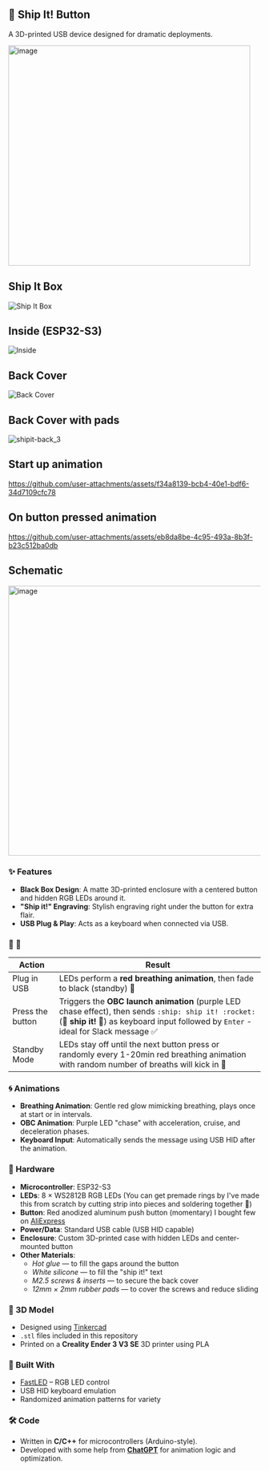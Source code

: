 ## 🚀 Ship It! Button

A 3D-printed USB device designed for dramatic deployments.

<img width="483" height="440" alt="image" src="https://github.com/user-attachments/assets/cae01b6b-9f5a-4738-9d07-b4ed72ecd1d3" />


## Ship It Box
![Ship It Box](https://github.com/user-attachments/assets/30700b1f-ec0a-4ca5-b91c-f6386e393e66)

## Inside (ESP32-S3)
![Inside](https://github.com/user-attachments/assets/86242750-ff22-465e-a882-d4e9c3609d0f)

## Back Cover
![Back Cover](https://github.com/user-attachments/assets/3225b654-8a4f-4e9f-9bf7-43d51b969906)

## Back Cover with pads
![shipit-back_3](https://github.com/user-attachments/assets/9658b8cf-ac2f-4be9-ae61-b70c6dd3d4f5)

## Start up animation
https://github.com/user-attachments/assets/f34a8139-bcb4-40e1-bdf6-34d7109cfc78

## On button pressed animation
https://github.com/user-attachments/assets/eb8da8be-4c95-493a-8b3f-b23c512ba0db

## Schematic
<img width="601" height="539" alt="image" src="https://github.com/user-attachments/assets/c3218229-b406-46ed-9233-f086b9203eab" />


### ✨ Features



- **Black Box Design**: A matte 3D-printed enclosure with a centered button and hidden RGB LEDs around it.
- **"Ship it!" Engraving**: Stylish engraving right under the button for extra flair.
- **USB Plug & Play**: Acts as a keyboard when connected via USB.

### 🔧 🚥

| Action             | Result                                                                 |
|--------------------|------------------------------------------------------------------------|
| Plug in USB        | LEDs perform a **red breathing animation**, then fade to black (standby) 🚥 |
| Press the button   | Triggers the **OBC launch animation** (purple LED chase effect), then sends `:ship: ship it! :rocket:` (**🚢 ship it! 🚀**) as keyboard input followed by `Enter` - ideal for Slack message ✅ |
| Standby Mode       | LEDs stay off until the next button press or randomly every 1-20min red breathing animation with random number of breaths will kick in 🙂 |

### 🌀 Animations

- **Breathing Animation**: Gentle red glow mimicking breathing, plays once at start or in intervals.
- **OBC Animation**: Purple LED "chase" with acceleration, cruise, and deceleration phases.
- **Keyboard Input**: Automatically sends the message using USB HID after the animation.

### 🔩 Hardware

- **Microcontroller**: ESP32-S3
- **LEDs**: 8 × WS2812B RGB LEDs (You can get premade rings by I've made this from scratch by cutting strip into pieces and soldering together 🤦)
- **Button**: Red anodized aluminum push button (momentary) I bought few on [AliExpress](https://a.aliexpress.com/_EvYcgQm)
- **Power/Data**: Standard USB cable (USB HID capable)
- **Enclosure**: Custom 3D-printed case with hidden LEDs and center-mounted button
- **Other Materials**:  
  - *Hot glue* — to fill the gaps around the button  
  - *White silicone* — to fill the "ship it!" text  
  - *M2.5 screws & inserts* — to secure the back cover  
  - *12mm × 2mm rubber pads* — to cover the screws and reduce sliding

### 🧱 3D Model

- Designed using [Tinkercad](https://www.tinkercad.com/)
- `.stl` files included in this repository
- Printed on a **Creality Ender 3 V3 SE** 3D printer using PLA

### 🧠 Built With

- [FastLED](https://github.com/FastLED/FastLED) – RGB LED control
- USB HID keyboard emulation
- Randomized animation patterns for variety

### 🛠️ Code

- Written in **C/C++** for microcontrollers (Arduino-style).
- Developed with some help from **[ChatGPT](https://openai.com/chatgpt)** for animation logic and optimization.

